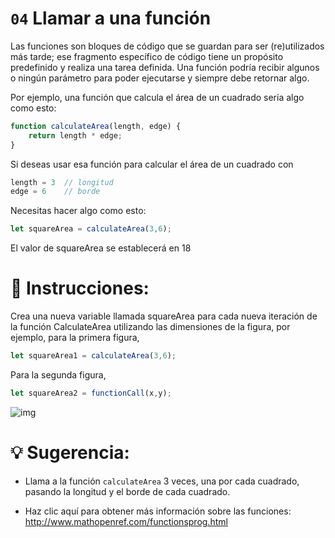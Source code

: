 # `04` Llamar a una función

Las funciones son bloques de código que se guardan para ser (re)utilizados más tarde; ese fragmento específico de código tiene un propósito predefinido y realiza una tarea definida. Una función podría recibir algunos o ningún parámetro para poder ejecutarse y siempre debe retornar algo.

Por ejemplo, una función que calcula el área de un cuadrado sería algo como esto:

```js
function calculateArea(length, edge) {
    return length * edge;
}
```

Si deseas usar esa función para calcular el área de un cuadrado con

```js
length = 3  // longitud
edge = 6    // borde
```

Necesitas hacer algo como esto:

```js
let squareArea = calculateArea(3,6);
```

El valor de squareArea se establecerá en 18

# 📝 Instrucciones:

Crea una nueva variable llamada squareArea para cada nueva iteración de la función CalculateArea utilizando las dimensiones de la figura, por ejemplo, para la primera figura,

```js
let squareArea1 = calculateArea(3,6);
```

Para la segunda figura,

```js
let squareArea2 = functionCall(x,y);
```

![img](http://i.imgur.com/VyoJRAL.png)



# 💡 Sugerencia:

- Llama a la función `calculateArea` 3 veces, una por cada cuadrado, pasando la longitud y el borde de cada cuadrado.

- Haz clic aquí para obtener más información sobre las funciones: http://www.mathopenref.com/functionsprog.html
